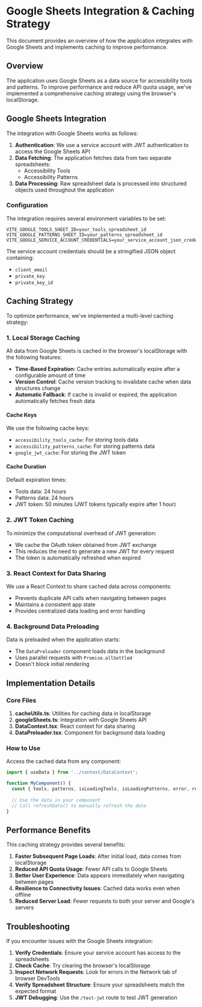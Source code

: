 # Google Sheets Integration & Caching Strategy

This document provides an overview of how the application integrates with Google Sheets and implements caching to improve performance.

## Overview

The application uses Google Sheets as a data source for accessibility tools and patterns. To improve performance and reduce API quota usage, we've implemented a comprehensive caching strategy using the browser's localStorage.

## Google Sheets Integration

The integration with Google Sheets works as follows:

1. **Authentication**: We use a service account with JWT authentication to access the Google Sheets API
2. **Data Fetching**: The application fetches data from two separate spreadsheets:
   - Accessibility Tools
   - Accessibility Patterns
3. **Data Processing**: Raw spreadsheet data is processed into structured objects used throughout the application

### Configuration

The integration requires several environment variables to be set:

```
VITE_GOOGLE_TOOLS_SHEET_ID=your_tools_spreadsheet_id
VITE_GOOGLE_PATTERNS_SHEET_ID=your_patterns_spreadsheet_id
VITE_GOOGLE_SERVICE_ACCOUNT_CREDENTIALS=your_service_account_json_credentials
```

The service account credentials should be a stringified JSON object containing:
- `client_email`
- `private_key`
- `private_key_id`

## Caching Strategy

To optimize performance, we've implemented a multi-level caching strategy:

### 1. Local Storage Caching

All data from Google Sheets is cached in the browser's localStorage with the following features:

- **Time-Based Expiration**: Cache entries automatically expire after a configurable amount of time
- **Version Control**: Cache version tracking to invalidate cache when data structures change
- **Automatic Fallback**: If cache is invalid or expired, the application automatically fetches fresh data

#### Cache Keys

We use the following cache keys:

- `accessibility_tools_cache`: For storing tools data
- `accessibility_patterns_cache`: For storing patterns data
- `google_jwt_cache`: For storing the JWT token

#### Cache Duration

Default expiration times:
- Tools data: 24 hours
- Patterns data: 24 hours
- JWT token: 50 minutes (JWT tokens typically expire after 1 hour)

### 2. JWT Token Caching

To minimize the computational overhead of JWT generation:

- We cache the OAuth token obtained from JWT exchange
- This reduces the need to generate a new JWT for every request
- The token is automatically refreshed when expired

### 3. React Context for Data Sharing

We use a React Context to share cached data across components:

- Prevents duplicate API calls when navigating between pages
- Maintains a consistent app state
- Provides centralized data loading and error handling

### 4. Background Data Preloading

Data is preloaded when the application starts:

- The `DataPreloader` component loads data in the background
- Uses parallel requests with `Promise.allSettled`
- Doesn't block initial rendering

## Implementation Details

### Core Files

1. **cacheUtils.ts**: Utilities for caching data in localStorage
2. **googleSheets.ts**: Integration with Google Sheets API
3. **DataContext.tsx**: React context for data sharing
4. **DataPreloader.tsx**: Component for background data loading

### How to Use

Access the cached data from any component:

```typescript
import { useData } from '../context/DataContext';

function MyComponent() {
  const { tools, patterns, isLoadingTools, isLoadingPatterns, error, refreshData } = useData();
  
  // Use the data in your component
  // Call refreshData() to manually refresh the data
}
```

## Performance Benefits

This caching strategy provides several benefits:

1. **Faster Subsequent Page Loads**: After initial load, data comes from localStorage
2. **Reduced API Quota Usage**: Fewer API calls to Google Sheets
3. **Better User Experience**: Data appears immediately when navigating between pages
4. **Resilience to Connectivity Issues**: Cached data works even when offline
5. **Reduced Server Load**: Fewer requests to both your server and Google's servers

## Troubleshooting

If you encounter issues with the Google Sheets integration:

1. **Verify Credentials**: Ensure your service account has access to the spreadsheets
2. **Check Cache**: Try clearing the browser's localStorage
3. **Inspect Network Requests**: Look for errors in the Network tab of browser DevTools
4. **Verify Spreadsheet Structure**: Ensure your spreadsheets match the expected format
5. **JWT Debugging**: Use the `/test-jwt` route to test JWT generation 